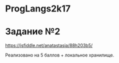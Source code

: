 # ProgLangs2k17

# Задание №2
https://jsfiddle.net/anatastasia/88h203b5/

Реализовано на 5 баллов + локальное хранилище.
